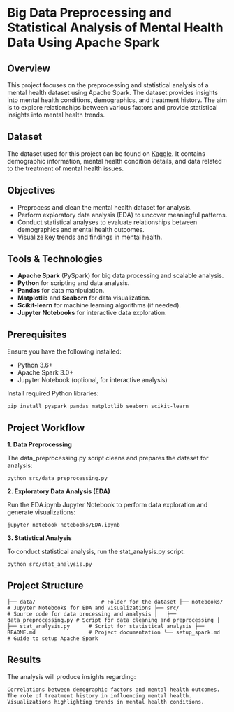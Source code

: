 # Big Data Preprocessing and Statistical Analysis of Mental Health Data Using Apache Spark

## Overview

This project focuses on the preprocessing and statistical analysis of a mental health dataset using Apache Spark. The dataset provides insights into mental health conditions, demographics, and treatment history. The aim is to explore relationships between various factors and provide statistical insights into mental health trends.

## Dataset

The dataset used for this project can be found on [Kaggle](https://www.kaggle.com/datasets/imtkaggleteam/mental-health). It contains demographic information, mental health condition details, and data related to the treatment of mental health issues.

## Objectives

- Preprocess and clean the mental health dataset for analysis.
- Perform exploratory data analysis (EDA) to uncover meaningful patterns.
- Conduct statistical analyses to evaluate relationships between demographics and mental health outcomes.
- Visualize key trends and findings in mental health.

## Tools & Technologies

- **Apache Spark** (PySpark) for big data processing and scalable analysis.
- **Python** for scripting and data analysis.
- **Pandas** for data manipulation.
- **Matplotlib** and **Seaborn** for data visualization.
- **Scikit-learn** for machine learning algorithms (if needed).
- **Jupyter Notebooks** for interactive data exploration.

## Prerequisites

Ensure you have the following installed:

- Python 3.6+
- Apache Spark 3.0+
- Jupyter Notebook (optional, for interactive analysis)
  
Install required Python libraries:


```pip install pyspark pandas matplotlib seaborn scikit-learn```

## Project Workflow

**1. Data Preprocessing**

The data_preprocessing.py script cleans and prepares the dataset for analysis:

```python src/data_preprocessing.py```

**2. Exploratory Data Analysis (EDA)**

Run the EDA.ipynb Jupyter Notebook to perform data exploration and generate visualizations:

```jupyter notebook notebooks/EDA.ipynb```

**3. Statistical Analysis**

To conduct statistical analysis, run the stat_analysis.py script:

```python src/stat_analysis.py```

## Project Structure

``├── data/                     # Folder for the dataset
├── notebooks/                # Jupyter Notebooks for EDA and visualizations
├── src/                      # Source code for data processing and analysis
│   ├── data_preprocessing.py # Script for data cleaning and preprocessing
│   ├── stat_analysis.py      # Script for statistical analysis
├── README.md                 # Project documentation
└── setup_spark.md            # Guide to setup Apache Spark``

## Results

The analysis will produce insights regarding:

    Correlations between demographic factors and mental health outcomes.
    The role of treatment history in influencing mental health.
    Visualizations highlighting trends in mental health conditions.
